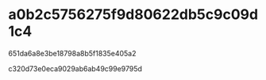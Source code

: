 # a0b2c5756275f9d80622db5c9c09d1c4
651da6a8e3be18798a8b5f1835e405a2

c320d73e0eca9029ab6ab49c99e9795d

